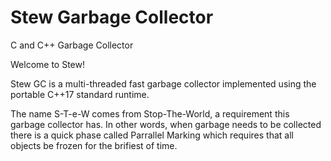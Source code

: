 # Stew Garbage Collector
C and C++ Garbage Collector

Welcome to Stew!

Stew GC is a multi-threaded fast garbage collector implemented using the portable C++17 standard runtime.

The name S-T-e-W comes from Stop-The-World, a requirement this garbage collector has. In other words, when garbage needs to be collected there is a quick phase called Parrallel Marking which requires that all objects be frozen for the brifiest of time.

  
